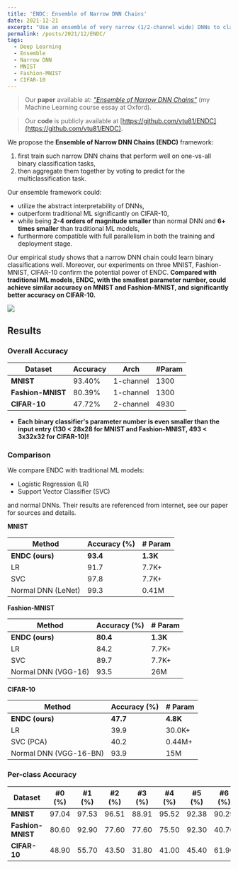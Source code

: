 ```yaml
---
title: 'ENDC: Ensemble of Narrow DNN Chains'
date: 2021-12-21
excerpt: "Use an ensemble of very narrow (1/2-channel wide) DNNs to classify MNIST, Fashion-MNIST and CIFAR-10.<br/><img style='width: 100%' src='/images/ENDC_workflow_wide.png'>"
permalink: /posts/2021/12/ENDC/
tags:
  - Deep Learning
  - Ensemble
  - Narrow DNN
  - MNIST
  - Fashion-MNIST
  - CIFAR-10
---
```


> Our **paper** available at: *["Ensemble of Narrow DNN Chains"](/files/Ensemble-of-Narrow-DNN-Chains.pdf)* (my Machine Learning course essay at Oxford).

> Our **code** is publicly available at [https://github.com/vtu81/ENDC](https://github.com/vtu81/ENDC).

We propose the **Ensemble of Narrow DNN Chains (ENDC)** framework:

1. first train such narrow DNN chains that perform well on one-vs-all binary classification tasks, 
2. then aggregate them together by voting to predict for the multiclassification task.

Our ensemble framework could:
- utilize the abstract interpretability of DNNs,
- outperform traditional ML significantly on CIFAR-10,
- while being **2-4 orders of magnitude smaller** than normal DNN and **6+ times smaller** than traditional ML models,
- furthermore compatible with full parallelism in both the training and deployment stage.

Our empirical study shows that a narrow DNN chain could learn binary classifications well. Moreover, our experiments on three MNIST, Fashion-MNIST, CIFAR-10 confirm the potential power of ENDC. **Compared with traditional ML models, ENDC, with the smallest parameter number, could achieve similar accuracy on MNIST and Fashion-MNIST, and significantly better accuracy on CIFAR-10.**

<!-- Thanks to non-convexity, even very narrow DNN (with only 1 or 2 channels) could perform well in some abstract binary classification tasks.

> So what if we aggregate a lot of 1(or 2)-channel DNN chains to handle multi-classification tasks (e.g. MNIST, Fashion-MNIST, CIFAR-10)? Let's see. -->

![](/images/ENDC_workflow.png)

## Results

### Overall Accuracy

| Dataset           | Accuracy    | Arch      | #Param |
| ----------------- | ----------- | --------- | ------ |
| **MNIST**         | 93.40%      | 1-channel | 1300   |
| **Fashion-MNIST** | 80.39%      | 1-channel | 1300   |
| **CIFAR-10**      | 47.72%      | 2-channel | 4930   |

- **Each binary classifier's parameter number is even smaller than the input entry (130 < 28x28 for MNIST and Fashion-MNIST, 493 < 3x32x32 for CIFAR-10)!**

### Comparison

We compare ENDC with traditional ML models:
- Logistic Regression (LR)
- Support Vector Classifier (SVC)

and normal DNNs. Their results are referenced from internet, see our paper for sources and details.

**MNIST**

| Method             | Accuracy (%) | # Param  |
| ------------------ | ------------ | -------- |
| **ENDC (ours)**    | **93.4**     | **1.3K** |
| LR                 | 91.7         | 7.7K+    |
| SVC                | 97.8         | 7.7K+    |
| Normal DNN (LeNet) | 99.3         | 0.41M    |


**Fashion-MNIST**

| Method              | Accuracy (%) | # Param  |
| ------------------- | ------------ | -------- |
| **ENDC (ours)**     | **80.4**     | **1.3K** |
| LR                  | 84.2         | 7.7K+    |
| SVC                 | 89.7         | 7.7K+    |
| Normal DNN (VGG-16) | 93.5         | 26M      |

**CIFAR-10**

| Method                 | Accuracy (%) | # Param  |
| ---------------------- | ------------ | -------- |
| **ENDC (ours)**        | **47.7**     | **4.8K** |
| LR                     | 39.9         | 30.0K+   |
| SVC (PCA)              | 40.2         | 0.44M+   |
| Normal DNN (VGG-16-BN) | 93.9         | 15M      |

### Per-class Accuracy

| Dataset       | #0 (%) | #1 (%) | #2 (%) | #3 (%) | #4 (%) | #5 (%) | #6 (%) | #7 (%) | #8 (%) | #9 (%) |
| ------------- | ------ | ------ | ------ | ------ | ------ | ------ | ------ | ------ | ------ | ------ |
| **MNIST**         | 97.04  | 97.53 | 96.51 | 88.91   | 95.52  | 92.38 | 90.29 | 94.55   | 88.71  | 91.67  |
| **Fashion-MNIST** | 80.60  | 92.90 | 77.60 | 77.60   | 75.50  | 92.30 | 40.70 | 81.30   | 90.00  | 95.50  |
| **CIFAR-10**      | 48.90  | 55.70 | 43.50 | 31.80   | 41.00  | 45.40 | 61.90 | 42.00   | 49.90  | 57.10  |
